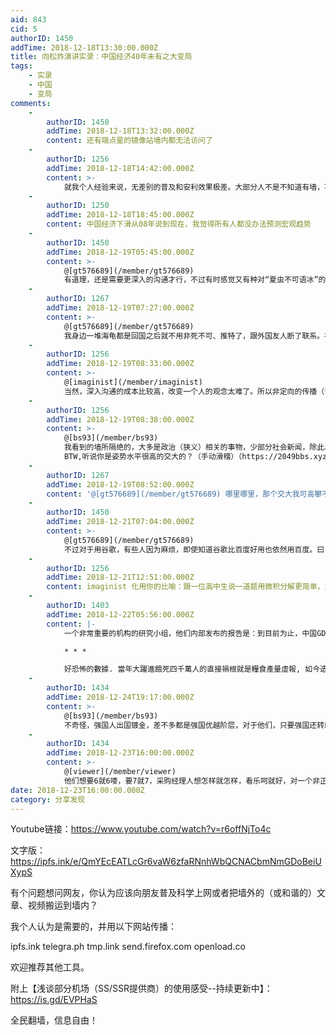```yaml
---
aid: 843
cid: 5
authorID: 1450
addTime: 2018-12-18T13:30:00.000Z
title: 向松祚演讲实录：中国经济40年未有之大变局
tags:
    - 实录
    - 中国
    - 变局
comments:
    -
        authorID: 1450
        addTime: 2018-12-18T13:32:00.000Z
        content: 还有端点星的镜像站墙内都无法访问了
    -
        authorID: 1256
        addTime: 2018-12-18T14:42:00.000Z
        content: >-
            就我个人经验来说，无差别的普及和安利效果极差。大部分人不是不知道有墙，不是不知道有审查，不是不知道可以翻墙规避审查，但他们没有这个意愿，说了白说。如果想要做点什么，进行观念交流更有价值。想法改变了方法就水到渠成了。
    -
        authorID: 1250
        addTime: 2018-12-18T18:45:00.000Z
        content: 中国经济下滑从08年说到现在，我觉得所有人都没办法预测宏观趋势
    -
        authorID: 1450
        addTime: 2018-12-19T05:45:00.000Z
        content: >-
            @[gt576689](/member/gt576689)
            有道理，还是需要更深入的沟通才行，不过有时感觉又有种对“夏虫不可语冰”的无奈，难的还是观念的改变呀！
    -
        authorID: 1267
        addTime: 2018-12-19T07:27:00.000Z
        content: >-
            @[gt576689](/member/gt576689)
            我身边一堆海龟都是回国之后就不用非死不可、推特了，跟外国友人断了联系。在自由世界待过好几年居然也没翻墙意愿，不可思议啊！
    -
        authorID: 1256
        addTime: 2018-12-19T08:33:00.000Z
        content: >-
            @[imaginist](/member/imaginist)
            当然，深入沟通的成本比较高，改变一个人的观念太难了。所以非定向的传播（普及、搬运）还是很有意义的。毕竟成本低，也就不要期望太高的“回报”了。
    -
        authorID: 1256
        addTime: 2018-12-19T08:38:00.000Z
        content: >-
            @[bs93](/member/bs93)
            我看到的墙所隔绝的，大多是政治（狭义）相关的事物，少部分社会新闻，除此以外墙内还是很繁荣了。如果他们不关心相关话题，自然也就没有翻墙的需求了。
            BTW,听说你是姿势水平很高的交大的？（手动滑稽）（https://2049bbs.xyz/t/839）
    -
        authorID: 1267
        addTime: 2018-12-19T08:52:00.000Z
        content: '@[gt576689](/member/gt576689) 哪里哪里，那个交大我可高攀不起。'
    -
        authorID: 1450
        addTime: 2018-12-21T07:04:00.000Z
        content: >-
            @[gt576689](/member/gt576689)
            不过对于用谷歌，有些人因为麻烦，即使知道谷歌比百度好用也依然用百度。曰：百度上能找到就行了，何必用谷歌呢？就像知道一种数学题的解法，知道有更简便的做法却不去学习，是因为懒惰吗？
    -
        authorID: 1256
        addTime: 2018-12-21T12:51:00.000Z
        content: imaginist 化用你的比喻：跟一位高中生说一道题用微积分解更简单，大多人是没有兴趣探究的，因为“不考”啊。
    -
        authorID: 1403
        addTime: 2018-12-22T05:56:00.000Z
        content: |-
            一个非常重要的机构的研究小组，他们内部发布的报告是：到目前为止，中国GDP的增长数据为1.67%。而另外一种测算显示数据为负。

            * * *

            好恐怖的數據. 當年大躍進餓死四千萬人的直接禍根就是糧食產量虛報, 如今造假問題依舊.
    -
        authorID: 1434
        addTime: 2018-12-24T19:17:00.000Z
        content: >-
            @[bs93](/member/bs93)
            不奇怪，强国人出国镀金，差不多都是强国优越阶层，对于他们，只要强国还转就行。假如你在fb、twitter不发表什么被和谐的，也不浏览被墙的内容，那么那实际上就和强国qq、weibo没什么两样。我才那些人就是如此。事实上，如果是交流，晒照，我用WhatsApp和ig来做到，fb和twitter就是我用来反对TG和看反中内容的。最近不想看了，五毛太多了，尤其是蔡英文的推文下面和法广、美国之音、纽时新闻下面。所有和五毛的争论，从第一个回复开始都是没有意义的，看到都会让我生气。
    -
        authorID: 1434
        addTime: 2018-12-23T16:00:00.000Z
        content: >-
            @[viewer](/member/viewer)
            他们想要6就6喽，要7就7，采购经理人想怎样就怎样，看乐呵就好，对一个非正常国家不要要求太多，他们某些支出，可是永远在增长呢。停了，末日就到了。
date: 2018-12-23T16:00:00.000Z
category: 分享发现
---
```


Youtube链接：https://www.youtube.com/watch?v=r6offNjTo4c

文字版：https://ipfs.ink/e/QmYEcEATLcGr6vaW6zfaRNnhWbQCNACbmNmGDoBeiUXypS

有个问题想问网友，你认为应该向朋友普及科学上网或者把墙外的（或和谐的）文章、视频搬运到墙内？

我个人认为是需要的，并用以下网站传播：

ipfs.ink telegra.ph tmp.link send.firefox.com openload.co

欢迎推荐其他工具。

附上【浅谈部分机场（SS/SSR提供商）的使用感受--持续更新中】：https://is.gd/EVPHaS

全民翻墙，信息自由！
